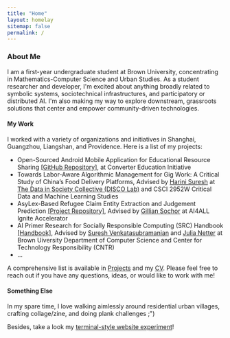 ```yaml
---
title: "Home"
layout: homelay
sitemap: false
permalink: /
---
```


### About Me

I am a first-year undergraduate student at Brown University, concentrating in Mathematics-Computer Science and Urban Studies. As a student researcher and developer, I'm excited about anything broadly related to symbolic systems, sociotechnical infrastructures, and participatory or distributed AI. I'm also making my way to explore downstream, grassroots solutions that center and empower community-driven technologies. 
   


#### My Work

I worked with a variety of organizations and initiatives in Shanghai, Guangzhou, Liangshan, and Providence. Here is a list of my projects: 
- Open-Sourced Android Mobile Application for Educational Resource Sharing [[GitHub Repository]](https://github.com/jiayiw005/converter-android-app), at Converter Education Initiative
- Towards Labor-Aware Algorithmic Management for Gig Work: A Critical Study of China’s Food Delivery Platforms, Advised by [Harini Suresh](https://harinisuresh.com/) at [The Data in Society Collective (DISCO Lab)](https://discolab.cs.brown.edu/) and CSCI 2952W Critical Data and Machine Learning Studies
- AsyLex-Based Refugee Claim Entity Extraction and Judgement Prediction [[Project Repository]](https://github.com/jiayiw005/refugee-claim-classifier), Advised by [Gillian Sochor](https://theorg.com/org/ai4all/org-chart/gillian-sochor) at AI4ALL Ignite Accelerator
- AI Primer Research for Socially Responsible Computing (SRC) Handbook [[Handbook]](https://src-handbook-infrastructure-team.github.io/srch/), Advised by [Suresh Venkatasubramanian](https://dsi.brown.edu/people/suresh-venkatasubramanian) and [Julia Netter](http://www.julianetter.de/) at Brown Uiversity Department of Computer Science and Center for Technology Responsibility (CNTR)
- ...

A comprehensive list is available in [Projects](https://jiayiw005.github.io/projects/) and my [CV](https://jiayiw005.github.io/cv/cv.pdf). Please feel free to reach out if you have any questions, ideas, or would like to work with me! 

#### Something Else

In my spare time, I love walking aimlessly around residential urban villages, crafting collage/zine, and doing plank challenges ;")

Besides, take a look my [terminal-style website experiment]()! 